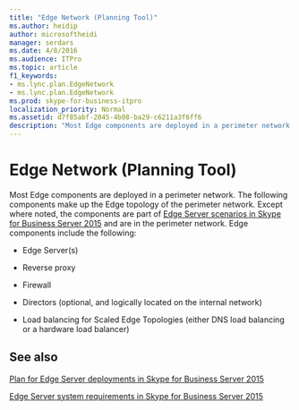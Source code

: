 ```yaml
---
title: "Edge Network (Planning Tool)"
ms.author: heidip
author: microsoftheidi
manager: serdars
ms.date: 4/8/2016
ms.audience: ITPro
ms.topic: article
f1_keywords:
- ms.lync.plan.EdgeNetwork
- ms.lync.plan.EdgeNetwork
ms.prod: skype-for-business-itpro
localization_priority: Normal
ms.assetid: d7f85abf-2045-4b08-ba29-c6211a3f6ff6
description: "Most Edge components are deployed in a perimeter network. The following components make up the Edge topology of the perimeter network. Except where noted, the components are part of Edge Server scenarios in Skype for Business Server 2015 and are in the perimeter network. Edge components include the following:"
---
```


# Edge Network (Planning Tool)
 
Most Edge components are deployed in a perimeter network. The following components make up the Edge topology of the perimeter network. Except where noted, the components are part of [Edge Server scenarios in Skype for Business Server 2015](../../../plan-your-deployment/edge-server-deployments/scenarios.md) and are in the perimeter network. Edge components include the following:
  
- Edge Server(s)
    
- Reverse proxy
    
- Firewall
    
- Directors (optional, and logically located on the internal network)
    
- Load balancing for Scaled Edge Topologies (either DNS load balancing or a hardware load balancer)
    
## See also

[Plan for Edge Server deployments in Skype for Business Server 2015](../../../plan-your-deployment/edge-server-deployments/edge-server-deployments.md)
  
[Edge Server system requirements in Skype for Business Server 2015](../../../plan-your-deployment/edge-server-deployments/system-requirements.md)